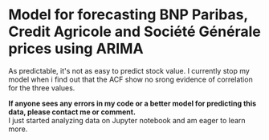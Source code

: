 # Model for forecasting BNP Paribas, Credit Agricole and Société Générale prices using ARIMA  

As predictable, it's not as easy to predict stock value. I currently stop my model when i find out that the ACF show no srong evidence of correlation for the three values.  

**If anyone sees any errors in my code or a better model for predicting this data, please contact me or comment.**   
I just started analyzing data on Jupyter notebook and am eager to learn more.



